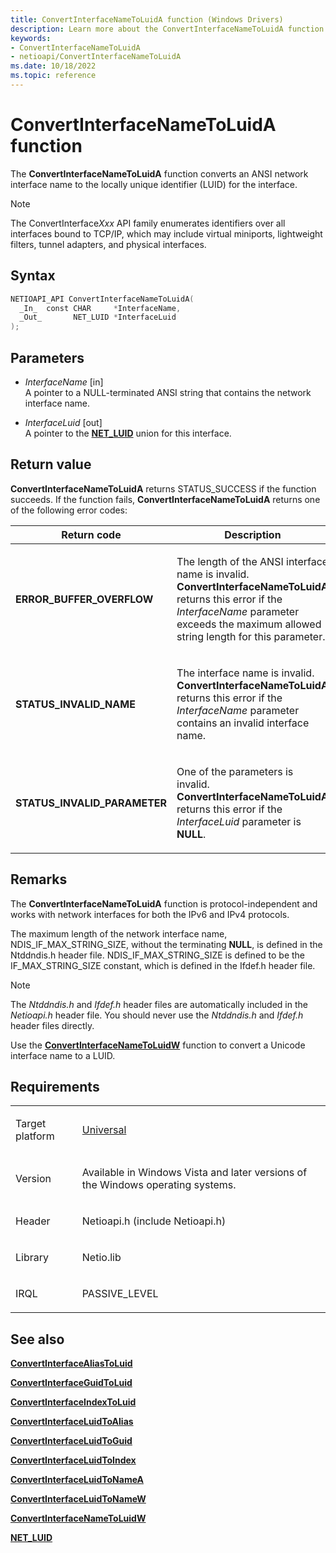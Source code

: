 ```yaml
---
title: ConvertInterfaceNameToLuidA function (Windows Drivers)
description: Learn more about the ConvertInterfaceNameToLuidA function.
keywords:
- ConvertInterfaceNameToLuidA
- netioapi/ConvertInterfaceNameToLuidA
ms.date: 10/18/2022
ms.topic: reference
---
```


# ConvertInterfaceNameToLuidA function

The **ConvertInterfaceNameToLuidA** function converts an ANSI network interface name to the locally unique identifier (LUID) for the interface.

> [!NOTE]
> The ConvertInterface*Xxx* API family enumerates identifiers over all interfaces bound to TCP/IP, which may include virtual miniports, lightweight filters, tunnel adapters, and physical interfaces.

## Syntax

``` c++
NETIOAPI_API ConvertInterfaceNameToLuidA(
  _In_  const CHAR     *InterfaceName,
  _Out_       NET_LUID *InterfaceLuid
);
```

## Parameters

- *InterfaceName* \[in\]  
   A pointer to a NULL-terminated ANSI string that contains the network interface name.

- *InterfaceLuid* \[out\]  
   A pointer to the [**NET\_LUID**](net-luid-value.md) union for this interface.

## Return value

**ConvertInterfaceNameToLuidA** returns STATUS\_SUCCESS if the function succeeds. If the function fails, **ConvertInterfaceNameToLuidA** returns one of the following error codes:

<table>
<thead>
<tr class="header">
<th>Return code</th>
<th>Description</th>
</tr>
</thead>
<tbody>
<tr class="odd">
<td><strong>ERROR_BUFFER_OVERFLOW</strong></td>
<td><p>The length of the ANSI interface name is invalid. <strong>ConvertInterfaceNameToLuidA</strong> returns this error if the <em>InterfaceName</em> parameter exceeds the maximum allowed string length for this parameter.</p></td>
</tr>
<tr class="even">
<td><strong>STATUS_INVALID_NAME</strong></td>
<td><p>The interface name is invalid. <strong>ConvertInterfaceNameToLuidA</strong> returns this error if the <em>InterfaceName</em> parameter contains an invalid interface name.</p></td>
</tr>
<tr class="odd">
<td><strong>STATUS_INVALID_PARAMETER</strong></td>
<td><p>One of the parameters is invalid. <strong>ConvertInterfaceNameToLuidA</strong> returns this error if the <em>InterfaceLuid</em> parameter is <strong>NULL</strong>.</p></td>
</tr>
</tbody>
</table>

## Remarks

The **ConvertInterfaceNameToLuidA** function is protocol-independent and works with network interfaces for both the IPv6 and IPv4 protocols.

The maximum length of the network interface name, NDIS\_IF\_MAX\_STRING\_SIZE, without the terminating **NULL**, is defined in the Ntddndis.h header file. NDIS\_IF\_MAX\_STRING\_SIZE is defined to be the IF\_MAX\_STRING\_SIZE constant, which is defined in the Ifdef.h header file.

> [!NOTE]
> The *Ntddndis.h* and *Ifdef.h* header files are automatically included in the *Netioapi.h* header file. You should never use the *Ntddndis.h* and *Ifdef.h* header files directly.

Use the [**ConvertInterfaceNameToLuidW**](convertinterfacenametoluidw.md) function to convert a Unicode interface name to a LUID.

## Requirements

<table>
<tbody>
<tr class="odd">
<td><p>Target platform</p></td>
<td><a href="/windows-hardware/drivers/develop/target-platforms">Universal</a></td>
</tr>
<tr class="even">
<td><p>Version</p></td>
<td><p>Available in Windows Vista and later versions of the Windows operating systems.</p></td>
</tr>
<tr class="odd">
<td><p>Header</p></td>
<td>Netioapi.h (include Netioapi.h)</td>
</tr>
<tr class="even">
<td><p>Library</p></td>
<td>Netio.lib</td>
</tr>
<tr class="odd">
<td><p>IRQL</p></td>
<td><p>PASSIVE_LEVEL</p></td>
</tr>
</tbody>
</table>

## See also

[**ConvertInterfaceAliasToLuid**](convertinterfacealiastoluid.md)

[**ConvertInterfaceGuidToLuid**](convertinterfaceguidtoluid.md)

[**ConvertInterfaceIndexToLuid**](convertinterfaceindextoluid.md)

[**ConvertInterfaceLuidToAlias**](convertinterfaceluidtoalias.md)

[**ConvertInterfaceLuidToGuid**](convertinterfaceluidtoguid.md)

[**ConvertInterfaceLuidToIndex**](convertinterfaceluidtoindex.md)

[**ConvertInterfaceLuidToNameA**](convertinterfaceluidtonamea.md)

[**ConvertInterfaceLuidToNameW**](convertinterfaceluidtonamew.md)

[**ConvertInterfaceNameToLuidW**](convertinterfacenametoluidw.md)

[**NET\_LUID**](net-luid-value.md)
